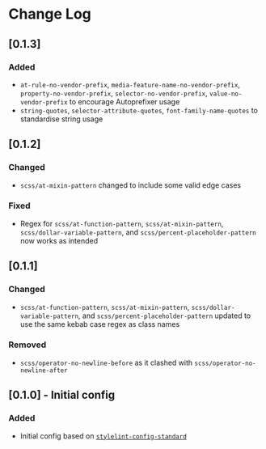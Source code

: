 # Change Log
## [0.1.3]
### Added
- `at-rule-no-vendor-prefix`, `media-feature-name-no-vendor-prefix`, `property-no-vendor-prefix`, `selector-no-vendor-prefix`, `value-no-vendor-prefix` to encourage Autoprefixer usage
- `string-quotes`, `selector-attribute-quotes`, `font-family-name-quotes` to standardise string usage

## [0.1.2]
### Changed
- `scss/at-mixin-pattern` changed to include some valid edge cases 

### Fixed
- Regex for `scss/at-function-pattern`, `scss/at-mixin-pattern`, `scss/dollar-variable-pattern`, and `scss/percent-placeholder-pattern` now works as intended

## [0.1.1]
### Changed
- `scss/at-function-pattern`, `scss/at-mixin-pattern`, `scss/dollar-variable-pattern`, and `scss/percent-placeholder-pattern` updated to use the same kebab case regex as class names 
### Removed 
- `scss/operator-no-newline-before` as it clashed with `scss/operator-no-newline-after`

## [0.1.0] - Initial config
### Added
- Initial config based on [`stylelint-config-standard`](https://www.npmjs.com/package/stylelint-config-standard)
